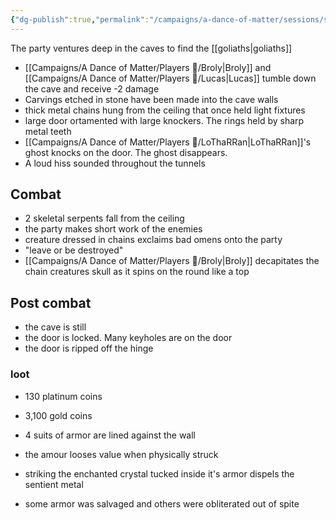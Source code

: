 ```yaml
---
{"dg-publish":true,"permalink":"/campaigns/a-dance-of-matter/sessions/session-1018/"}
---
```



The party ventures deep in the caves to find the [[goliaths\|goliaths]]

- [[Campaigns/A Dance of Matter/Players 👤/Broly\|Broly]] and [[Campaigns/A Dance of Matter/Players 👤/Lucas\|Lucas]] tumble down the cave and receive -2 damage
- Carvings etched in stone have been made into the cave walls
- thick metal chains hung from the ceiling that once held light fixtures
- large door ortamented with large knockers. The rings held by sharp metal teeth 
- [[Campaigns/A Dance of Matter/Players 👤/LoThaRRan\|LoThaRRan]]'s ghost knocks on the door. The ghost disappears. 
- A loud hiss sounded throughout the tunnels
## Combat
- 2 skeletal serpents fall from the ceiling
- the party makes short work of the enemies
- creature dressed in chains exclaims bad omens onto the party
- "leave or be destroyed"
- [[Campaigns/A Dance of Matter/Players 👤/Broly\|Broly]] decapitates the chain creatures  skull as it spins on the round like a top

## Post combat
- the cave is still
- the door is locked. Many keyholes are on the door
- the door is ripped off the hinge

### loot
- 130 platinum coins
- 3,100 gold coins

- 4 suits of armor are lined against the wall
- the amour looses value when physically struck
- striking the enchanted crystal tucked inside it's armor dispels the sentient metal
- some armor was salvaged and others were obliterated out of spite

